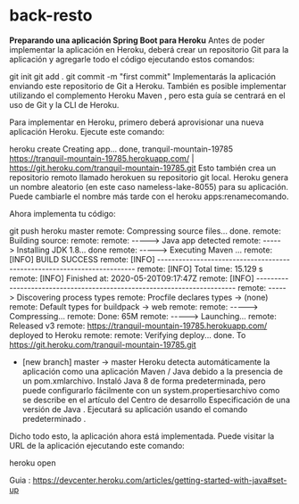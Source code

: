 # back-resto

**Preparando una aplicación Spring Boot para Heroku**
Antes de poder implementar la aplicación en Heroku, deberá crear un repositorio Git para la aplicación y agregarle todo el código ejecutando estos comandos:

git init
git add .
git commit -m "first commit"
Implementarás la aplicación enviando este repositorio de Git a Heroku. También es posible implementar utilizando el complemento Heroku Maven , pero esta guía se centrará en el uso de Git y la CLI de Heroku.

Para implementar en Heroku, primero deberá aprovisionar una nueva aplicación Heroku. Ejecute este comando:

heroku create
Creating app... done, tranquil-mountain-19785
https://tranquil-mountain-19785.herokuapp.com/ | https://git.heroku.com/tranquil-mountain-19785.git
Esto también crea un repositorio remoto llamado herokuen su repositorio git local. Heroku genera un nombre aleatorio (en este caso nameless-lake-8055) para su aplicación. Puede cambiarle el nombre más tarde con el heroku apps:renamecomando.

Ahora implementa tu código:

git push heroku master
remote: Compressing source files... done.
remote: Building source:
remote:
remote: -----> Java app detected
remote: -----> Installing JDK 1.8... done
remote: -----> Executing Maven
...
remote:        [INFO] BUILD SUCCESS
remote:        [INFO] ------------------------------------------------------------------------
remote:        [INFO] Total time:  15.129 s
remote:        [INFO] Finished at: 2020-05-20T09:17:47Z
remote:        [INFO] ------------------------------------------------------------------------
remote: -----> Discovering process types
remote:        Procfile declares types     -> (none)
remote:        Default types for buildpack -> web
remote:
remote: -----> Compressing...
remote:        Done: 65M
remote: -----> Launching...
remote:        Released v3
remote:        https://tranquil-mountain-19785.herokuapp.com/ deployed to Heroku
remote:
remote: Verifying deploy... done.
To https://git.heroku.com/tranquil-mountain-19785.git
 * [new branch]      master -> master
Heroku detecta automáticamente la aplicación como una aplicación Maven / Java debido a la presencia de un pom.xmlarchivo. Instaló Java 8 de forma predeterminada, pero puede configurarlo fácilmente con un system.propertiesarchivo como se describe en el artículo del Centro de desarrollo Especificación de una versión de Java . Ejecutará su aplicación usando el comando predeterminado .

Dicho todo esto, la aplicación ahora está implementada. Puede visitar la URL de la aplicación ejecutando este comando:

heroku open

Guia : 
https://devcenter.heroku.com/articles/getting-started-with-java#set-up